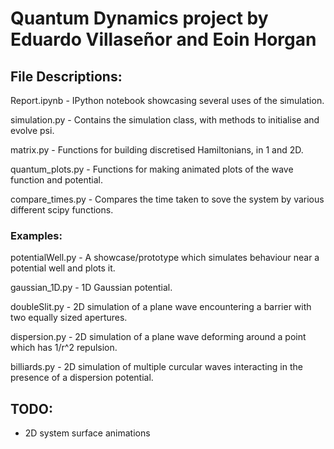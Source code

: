 # Quantum Dynamics project by Eduardo Villaseñor and Eoin Horgan

## File Descriptions:
Report.ipynb - IPython notebook showcasing several uses of the simulation.

simulation.py - Contains the simulation class, with methods to initialise and evolve psi.

matrix.py - Functions for building discretised Hamiltonians, in 1 and 2D.

quantum_plots.py - Functions for making animated plots of the wave function and potential.

compare_times.py - Compares the time taken to sove the system by various different scipy functions.

### Examples:
potentialWell.py - A showcase/prototype which simulates behaviour near a potential well and plots it.

gaussian_1D.py - 1D Gaussian potential.

doubleSlit.py - 2D simulation of a plane wave encountering a barrier with two equally sized apertures.

dispersion.py - 2D simulation of a plane wave deforming around a point which has 1/r^2 repulsion.

billiards.py - 2D simulation of multiple curcular waves interacting in the presence of a dispersion potential.

## TODO:
* 2D system surface animations 

